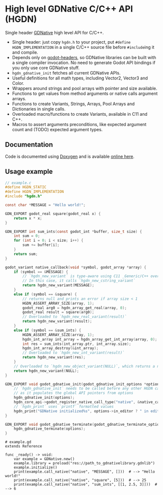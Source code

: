 # High level GDNative C/C++ API (HGDN)
Single header [GDNative](https://docs.godotengine.org/en/stable/tutorials/plugins/gdnative/gdnative-c-example.html)
high level API for C/C++.

- Single header: just copy `hgdn.h` to your project, put `#define HGDN_IMPLEMENTATION`
  in a single C/C++ source file before `#include`ing it and compile.
- Depends only on [godot-headers](https://github.com/godotengine/godot-headers),
  so GDNative libraries can be built with a single compiler invocation.
  No need to generate Godot API bindings if you only use core GDNative stuff.
- `hgdn_gdnative_init` fetches all current GDNative APIs.
- Useful definitions for all math types, including Vector2, Vector3 and Color.
- Wrappers around strings and pool arrays with pointer and size available.
- Functions to get values from method arguments or native calls
  argument arrays.
- Functions to create Variants, Strings, Arrays, Pool Arrays and Dictionaries
  in single calls.
- Overloaded macro/functions to create Variants, available in C11 and C++.
- Macros to assert arguments preconditions, like expected argument count and
  (TODO) expected argument types.


## Documentation
Code is documented using [Doxygen](https://www.doxygen.nl) and is available [online here](https://gilzoide.github.io/high-level-gdnative/).


## Usage example

```c
// example.c
#define HGDN_STATIC
#define HGDN_IMPLEMENTATION
#include "hgdn.h"

const char *MESSAGE = "Hello world!";

GDN_EXPORT godot_real square(godot_real x) {
    return x * x;
}

GDN_EXPORT int sum_ints(const godot_int *buffer, size_t size) {
    int sum = 0;
    for (int i = 0; i < size; i++) {
        sum += buffer[i];
    }
    return sum;
}

godot_variant native_callback(void *symbol, godot_array *array) {
    if (symbol == &MESSAGE) {
        // `hgdn_new_variant` is type-aware using C11 _Generic/C++ overloads
        // In this case, it calls `hgdn_new_cstring_variant`
        return hgdn_new_variant(MESSAGE);
    }
    else if (symbol == &square) {
        // returns null and prints an error if array size < 1
        HGDN_ASSERT_ARRAY_SIZE(array, 1);
        godot_real arg0 = hgdn_array_get_real(array, 0);
        godot_real result = square(arg0);
        // Overloaded to `hgdn_new_real_variant(result)`
        return hgdn_new_variant(result);
    }
    else if (symbol == &sum_ints) {
        HGDN_ASSERT_ARRAY_SIZE(array, 1);
        hgdn_int_array int_array = hgdn_array_get_int_array(array, 0);
        int res = sum_ints(int_array.ptr, int_array.size);
        hgdn_int_array_destroy(&int_array);
        // Overloaded to `hgdn_new_int_variant(result)`
        return hgdn_new_variant(res);
    }
    // Overloaded to `hgdn_new_object_variant(NULL)`, which returns a nil Variant
    return hgdn_new_variant(NULL);
}

GDN_EXPORT void godot_gdnative_init(godot_gdnative_init_options *options) {
    // `hgdn_gdnative_init` needs to be called before any other HGDN call,
    // as it populates the global API pointers from options
    hgdn_gdnative_init(options);
    hgdn_core_api->godot_register_native_call_type("native", &native_callback);
    // `hgdn_print` uses `printf` formatted values
    hgdn_print("GDNative initialized%s", options->in_editor ? " in editor" : "");
}

GDN_EXPORT void godot_gdnative_terminate(godot_gdnative_terminate_options *options) {
    hgdn_gdnative_terminate(options);
}
```

```gdscript
# example.gd
extends Reference

func _ready() -> void:
    var example = GDNative.new()
    example.library = preload("res://path_to_gdnativelibrary.gdnlib")
    example.initialize()
    print(example.call_native("native", "MESSAGE", []))  # --> "Hello world!"
    print(example.call_native("native", "square", [5]))  # --> 25
    print(example.call_native("native", "sum_ints", [[1, 2.5, 3]]))  # --> 6
```
